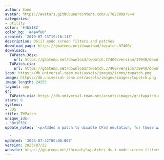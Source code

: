 ```yaml
---
author: Sono
avatar: https://avatars.githubusercontent.com/u/7823099?v=4
categories:
- utility
color: '#4b5182'
color_bg: '#4a4f80'
created: '2019-07-23T19:16:11Z'
description: DS(i) mode screen filters and patches
download_page: https://gbatemp.net/download/twpatch.37400/
downloads:
  TWPatch.3dsx:
    url: https://gbatemp.net/download/twpatch.37400/version/39940/download?file=384448
  TWPatch.cia:
    url: https://gbatemp.net/download/twpatch.37400/version/39940/download?file=384449
icon: https://db.universal-team.net/assets/images/icons/twpatch.png
image: https://db.universal-team.net/assets/images/images/twpatch.png
image_length: 24255
layout: app
qr:
  TWPatch.cia: https://db.universal-team.net/assets/images/qr/twpatch-cia.png
stars: 0
systems:
- 3DS
title: TWPatch
unique_ids:
- '0x1FF0C'
update_notes: '<p>Added a patch to disable CPad emulation, for those with broken CPad.</p>

  '
updated: '2023-07-22T00:00:00Z'
version: 2023/07/22
website: https://gbatemp.net/threads/twpatcher-ds-i-mode-screen-filters-and-patches.542694/
---
```

